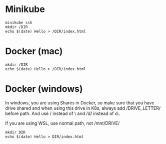 
# Minikube

```
minikube ssh
mkdir /DIR
echo $(date) Hello > /DIR/index.html
```

# Docker (mac)

```
mkdir /DIR
echo $(date) Hello > /DIR/index.html
```

# Docker (windows)

In windows, you are using Shares in Docker, so make sure that you have drive shared and when using this drive in K8s, always add /DRIVE_LETTER/ before path. And use / instead of \ and /d/ instead of d:\.

If you are using WSL, use normal path, not /mnt/DRIVE/

```
mkdir DIR
echo $(date) Hello > DIR/index.html
```


